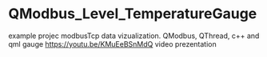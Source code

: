 # QModbus_Level_TemperatureGauge
example projec modbusTcp data vizualization. QModbus, QThread, c++ and qml gauge 
https://youtu.be/KMuEeBSnMdQ video prezentation 
